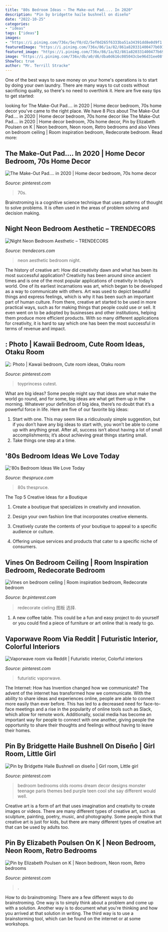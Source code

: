 ```yaml
---
title: "80s Bedroom Ideas ~ The Make-out Pad.... In 2020"
description: "Pin by bridgette haile bushnell on diseño"
date: "2022-10-25"
categories:
- "ideas"
tags: ["ideas"]
images:
- "https://i.pinimg.com/736x/5e/f0/d2/5ef0d265f6333ba51a34391dd8e0d9f1.jpg"
featuredImage: "https://i.pinimg.com/736x/86/1a/82/861a820331400477b69155f05ea97445.jpg"
featured_image: "https://i.pinimg.com/736x/86/1a/82/861a820331400477b69155f05ea97445.jpg"
image: "https://i.pinimg.com/736x/db/a0/d6/dba0d616c085043cbe96d31ee08f3b04.jpg"
ShowToc: true
author: "Mr. Terrill Stracke"
---
```



One of the best ways to save money on your home's operations is to start by doing your own laundry. There are many ways to cut costs without sacrificing quality, so there's no need to overthink it. Here are five easy tips to get started:

	

		
looking for The Make-Out Pad.... in 2020 | Home decor bedroom, 70s home decor you've came to the right place. We have 8 Pics about The Make-Out Pad.... in 2020 | Home decor bedroom, 70s home decor like The Make-Out Pad.... in 2020 | Home decor bedroom, 70s home decor, Pin by Elizabeth Poulsen on K | Neon bedroom, Neon room, Retro bedrooms and also Vines on bedroom ceiling | Room inspiration bedroom, Redecorate bedroom. Read more:
		
    
## The Make-Out Pad.... In 2020 | Home Decor Bedroom, 70s Home Decor

<img loading=lazy src="https://i.pinimg.com/736x/5e/f0/d2/5ef0d265f6333ba51a34391dd8e0d9f1.jpg" onerror="this.onerror=null;this.src='https://tse1.mm.bing.net/th?id=OIP.yhToegkJYenh2jVLwPYcGAHaGn&amp;pid=15.1';" alt="The Make-Out Pad.... in 2020 | Home decor bedroom, 70s home decor">

_Source: pinterest.com_

>70s. 

	

Brainstroming is a cognitive science technique that uses patterns of thought to solve problems. It is often used in the areas of problem solving and decision making.

    
## Night Neon Bedroom Aesthetic – TRENDECORS

<img loading=lazy src="https://i.pinimg.com/736x/5f/e8/38/5fe8380899107474fb33406c9cdc34a2.jpg" onerror="this.onerror=null;this.src='https://tse4.mm.bing.net/th?id=OIP.j5gBmE30hORQwkaKMM39yQHaHa&amp;pid=15.1';" alt="Night Neon Bedroom Aesthetic – TRENDECORS">

_Source: trendecors.com_

>neon aesthetic bedroom night. 

	

The history of creative art: How did creativity dawn and what has been its most successful application?
Creativity has been around since ancient times and is one of the most popular applications of creativity in today’s world. One of its earliest incarnations was art, which began to be developed as a way to communicate with others. Art was used to depict beautiful things and express feelings, which is why it has been such an important part of human culture. From there, creative art started to be used in more practical ways, such as for making things that people could use or sell. It even went on to be adopted by businesses and other institutions, helping them produce more efficient products. With so many different applications for creativity, it is hard to say which one has been the most successful in terms of revenue and impact.

    
## : Photo | Kawaii Bedroom, Cute Room Ideas, Otaku Room

<img loading=lazy src="https://i.pinimg.com/736x/db/a0/d6/dba0d616c085043cbe96d31ee08f3b04.jpg" onerror="this.onerror=null;this.src='https://tse3.mm.bing.net/th?id=OIP.Vw41RE2B0RpcfdsnbKTRTwHaLH&amp;pid=15.1';" alt=": Photo | Kawaii bedroom, Cute room ideas, Otaku room">

_Source: pinterest.com_

>toyprincess cutest. 

	

What are big ideas?
Some people might say that ideas are what make the world go round, and for some, big ideas are what get them up in the morning. Whatever your definition of big idea, there’s no doubt that it’s a powerful force in life. Here are five of our favorite big ideas: 
1. Start with one. This may seem like a ridiculously simple suggestion, but if you don’t have any big ideas to start with, you won’t be able to come up with anything great. After all, success isn’t about having a lot of small accomplishments; it’s about achieving great things starting small. 
2. Take things one step at a time.

    
## &#039;80s Bedroom Ideas We Love Today

<img loading=lazy src="https://www.thespruce.com/thmb/AUINW4DrFJtzpV3DVPAW-wcyBa0=/2000x1334/filters:no_upscale():max_bytes(150000):strip_icc()/SC200116_109-d736fc17ee6849e7b31028d4bc482596.jpg" onerror="this.onerror=null;this.src='https://tse1.mm.bing.net/th?id=OIP.u56zkzUFjlJOuN1vmigiwgHaE8&amp;pid=15.1';" alt="&#039;80s Bedroom Ideas We Love Today">

_Source: thespruce.com_

>80s thespruce. 

	

The Top 5 Creative Ideas for a Boutique
1. Create a boutique that specializes in creativity and innovation.
2. Design your own fashion line that incorporates creative elements.

3. Creatively curate the contents of your boutique to appeal to a specific audience or culture.

4. Offering unique services and products that cater to a specific niche of consumers.


    
## Vines On Bedroom Ceiling | Room Inspiration Bedroom, Redecorate Bedroom

<img loading=lazy src="https://i.pinimg.com/736x/59/09/91/5909918fb94d789b5caa7bbd2047521d.jpg" onerror="this.onerror=null;this.src='https://tse4.mm.bing.net/th?id=OIP.yZOOgBnmpA9dwSgdKhfEVQHaJ3&amp;pid=15.1';" alt="Vines on bedroom ceiling | Room inspiration bedroom, Redecorate bedroom">

_Source: br.pinterest.com_

>redecorate cieling 图板 选择. 

	

1. A new coffee table. This could be a fun and easy project to do yourself or you could find a piece of furniture or art online that is ready to go.

    
## Vaporwave Room Via Reddit | Futuristic Interior, Colorful Interiors

<img loading=lazy src="https://i.pinimg.com/736x/86/1a/82/861a820331400477b69155f05ea97445.jpg" onerror="this.onerror=null;this.src='https://tse2.mm.bing.net/th?id=OIP.nMep1bdU3Fu5JQBYwRUs_QHaLp&amp;pid=15.1';" alt="Vaporwave room via Reddit | Futuristic interior, Colorful interiors">

_Source: pinterest.com_

>futuristic vaporwave. 

	

The Internet: How has Invention changed how we communicate?
The advent of the internet has transformed how we communicate. With the ability to share ideas and experiences online, people are able to connect more easily than ever before. This has led to a decreased need for face-to-face meetings and a rise in the popularity of online tools such as Slack, which allow for remote work. Additionally, social media has become an important way for people to connect with one another, giving people the opportunity to share their thoughts and feelings without having to leave their homes.

    
## Pin By Bridgette Haile Bushnell On Diseño | Girl Room, Little Girl

<img loading=lazy src="https://i.pinimg.com/originals/5c/cd/b2/5ccdb289f250108cbf0d7d73d01e5acc.jpg" onerror="this.onerror=null;this.src='https://tse4.mm.bing.net/th?id=OIP.GGi373zXHw0dE_JI34GdtgHaFy&amp;pid=15.1';" alt="Pin by Bridgette Haile Bushnell on diseño | Girl room, Little girl">

_Source: pinterest.com_

>bedroom bedrooms olds rooms dream decor designs monster teenage paris themes bed purple teen cool she say different would well. 

	

Creative art is a form of art that uses imagination and creativity to create images or videos. There are many different types of creative art, such as sculpture, painting, poetry, music, and photography. Some people think that creative art is just for kids, but there are many different types of creative art that can be used by adults too.

    
## Pin By Elizabeth Poulsen On K | Neon Bedroom, Neon Room, Retro Bedrooms

<img loading=lazy src="https://i.pinimg.com/736x/d1/f3/e0/d1f3e076e00f77e4e776873c406a3294.jpg" onerror="this.onerror=null;this.src='https://tse3.mm.bing.net/th?id=OIP.8VNt5cMPFb__N8wN4_00yQHaHa&amp;pid=15.1';" alt="Pin by Elizabeth Poulsen on K | Neon bedroom, Neon room, Retro bedrooms">

_Source: pinterest.com_

>. 

	

How to do brainstroming:
There are a few different ways to do brainstroming. One way is to simply think about a problem and come up with a solution. Another way is to document what you're thinking and how you arrived at that solution in writing. The third way is to use a brainstorming tool, which can be found on the internet or at some workshops.

